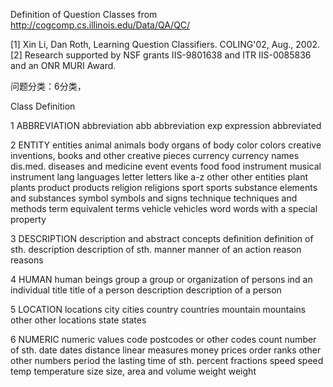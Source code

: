Definition of Question Classes
from http://cogcomp.cs.illinois.edu/Data/QA/QC/

[1] Xin Li, Dan Roth, Learning Question Classifiers. COLING'02, Aug., 2002.
[2] Research supported by NSF grants IIS-9801638 and ITR IIS-0085836 and an ONR MURI Award. 

问题分类：6分类，

Class	Definition

1 ABBREVIATION	abbreviation
  abb	abbreviation
  exp	expression abbreviated
  
2 ENTITY	entities
  animal	animals
  body	organs of body
  color	colors
  creative	inventions, books and other creative pieces
  currency	currency names
  dis.med.	diseases and medicine
  event	events
  food	food
  instrument	musical instrument
  lang	languages
  letter	letters like a-z
  other	other entities
  plant	plants
  product	products
  religion	religions
  sport	sports
  substance	elements and substances
  symbol	symbols and signs
  technique	techniques and methods
  term	equivalent terms
  vehicle	vehicles
  word	words with a special property
  
3 DESCRIPTION	description and abstract concepts
  definition	definition of sth.
  description	description of sth.
  manner	manner of an action
  reason	reasons
  
4 HUMAN	human beings
  group	a group or organization of persons
  ind	an individual
  title	title of a person
  description	description of a person
  
5 LOCATION	locations
  city	cities
  country	countries
  mountain	mountains
  other	other locations
  state	states
  
6 NUMERIC	numeric values
  code	postcodes or other codes
  count	number of sth.
  date	dates
  distance	linear measures
  money	prices
  order	ranks
  other	other numbers
  period	the lasting time of sth.
  percent	fractions
  speed	speed
  temp	temperature
  size	size, area and volume
  weight	weight